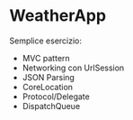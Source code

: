 # WeatherApp

Semplice esercizio:

- MVC pattern
- Networking con UrlSession
- JSON Parsing
- CoreLocation
- Protocol/Delegate
- DispatchQueue
